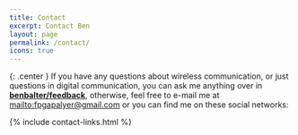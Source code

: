 ```yaml
---
title: Contact
excerpt: Contact Ben
layout: page
permalink: /contact/
icons: true
---
```


{: .center }
If you have any questions about wireless communication, or just questions in digital communication, you can ask me anything over in **[benbalter/feedback](https://github.com/benbalter/feedback)**, otherwise, feel free to e-mail me at <mailto:fpgapalyer@gmail.com> or you can find me on these social networks:

{% include contact-links.html %}
